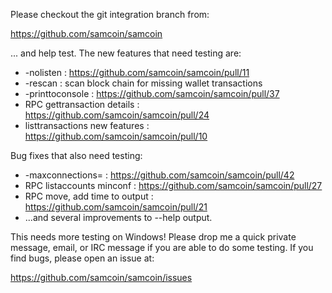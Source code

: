 Please checkout the git integration branch from:

https://github.com/samcoin/samcoin

... and help test.  The new features that need testing are:

* -nolisten : https://github.com/samcoin/samcoin/pull/11
* -rescan : scan block chain for missing wallet transactions
* -printtoconsole : https://github.com/samcoin/samcoin/pull/37
* RPC gettransaction details : https://github.com/samcoin/samcoin/pull/24
* listtransactions new features : https://github.com/samcoin/samcoin/pull/10

Bug fixes that also need testing:

* -maxconnections= : https://github.com/samcoin/samcoin/pull/42
* RPC listaccounts minconf : https://github.com/samcoin/samcoin/pull/27
* RPC move, add time to output : https://github.com/samcoin/samcoin/pull/21
* ...and several improvements to --help output.

This needs more testing on Windows!  Please drop me a quick private message, email, or IRC message if you are able to do some testing.  If you find bugs, please open an issue at:

https://github.com/samcoin/samcoin/issues
